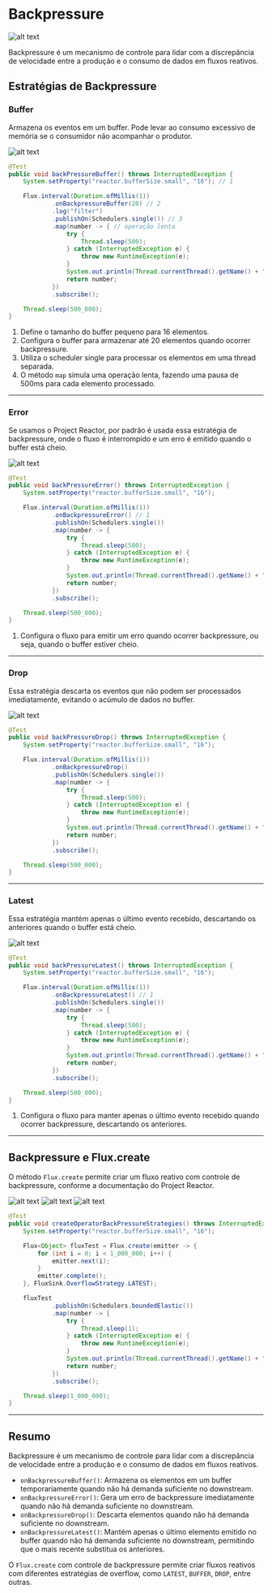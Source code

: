 # Backpressure

![alt text](image-40.png)

Backpressure é um mecanismo de controle para lidar com a discrepância de velocidade entre a produção e o consumo de dados em fluxos reativos.

## Estratégias de Backpressure

### Buffer

Armazena os eventos em um buffer. Pode levar ao consumo excessivo de memória se o consumidor não acompanhar o produtor.

![alt text](image-41.png)

```java
@Test
public void backPressureBuffer() throws InterruptedException {
    System.setProperty("reactor.bufferSize.small", "16"); // 1

    Flux.interval(Duration.ofMillis(1))
            .onBackpressureBuffer(20) // 2
            .log("filter")
            .publishOn(Schedulers.single()) // 3
            .map(number -> { // operação lenta
                try {
                    Thread.sleep(500);
                } catch (InterruptedException e) {
                    throw new RuntimeException(e);
                }
                System.out.println(Thread.currentThread().getName() + " Consuming number " + number);
                return number;
            })
            .subscribe();

    Thread.sleep(500_000);
}
```

1. Define o tamanho do buffer pequeno para 16 elementos.
2. Configura o buffer para armazenar até 20 elementos quando ocorrer backpressure.
3. Utiliza o scheduler single para processar os elementos em uma thread separada.
4. O método `map` simula uma operação lenta, fazendo uma pausa de 500ms para cada elemento processado.

---

### Error

Se usamos o Project Reactor, por padrão é usada essa estratégia de backpressure, onde o fluxo é interrompido e um erro é emitido quando o buffer está cheio.

![alt text](image-42.png)

```java
@Test
public void backPressureError() throws InterruptedException {
    System.setProperty("reactor.bufferSize.small", "16");

    Flux.interval(Duration.ofMillis(1))
            .onBackpressureError() // 1
            .publishOn(Schedulers.single())
            .map(number -> {
                try {
                    Thread.sleep(500);
                } catch (InterruptedException e) {
                    throw new RuntimeException(e);
                }
                System.out.println(Thread.currentThread().getName() + " Consuming number " + number);
                return number;
            })
            .subscribe();

    Thread.sleep(500_000);
}
```

1. Configura o fluxo para emitir um erro quando ocorrer backpressure, ou seja, quando o buffer estiver cheio.

---

### Drop

Essa estratégia descarta os eventos que não podem ser processados imediatamente, evitando o acúmulo de dados no buffer.

![alt text](image-43.png)

```java
@Test
public void backPressureDrop() throws InterruptedException {
    System.setProperty("reactor.bufferSize.small", "16");

    Flux.interval(Duration.ofMillis(1))
            .onBackpressureDrop()
            .publishOn(Schedulers.single())
            .map(number -> {
                try {
                    Thread.sleep(500);
                } catch (InterruptedException e) {
                    throw new RuntimeException(e);
                }
                System.out.println(Thread.currentThread().getName() + " Consuming number " + number);
                return number;
            })
            .subscribe();

    Thread.sleep(500_000);
}
```

---

### Latest

Essa estratégia mantém apenas o último evento recebido, descartando os anteriores quando o buffer está cheio.

![alt text](image-44.png)

```java
@Test
public void backPressureLatest() throws InterruptedException {
    System.setProperty("reactor.bufferSize.small", "16");

    Flux.interval(Duration.ofMillis(1))
            .onBackpressureLatest() // 1
            .publishOn(Schedulers.single())
            .map(number -> {
                try {
                    Thread.sleep(500);
                } catch (InterruptedException e) {
                    throw new RuntimeException(e);
                }
                System.out.println(Thread.currentThread().getName() + " Consuming number " + number);
                return number;
            })
            .subscribe();

    Thread.sleep(500_000);
}
```

1. Configura o fluxo para manter apenas o último evento recebido quando ocorrer backpressure, descartando os anteriores.

---

## Backpressure e Flux.create

O método `Flux.create` permite criar um fluxo reativo com controle de backpressure, conforme a documentação do Project Reactor.

![alt text](image-46.png)
![alt text](image-45.png)
![alt text](image-47.png)

```java
@Test
public void createOperatorBackPressureStrategies() throws InterruptedException {
    System.setProperty("reactor.bufferSize.small", "16");

    Flux<Object> fluxTest = Flux.create(emitter -> {
        for (int i = 0; i < 1_000_000; i++) {
            emitter.next(i);
        }
        emitter.complete();
    }, FluxSink.OverflowStrategy.LATEST);

    fluxTest
            .publishOn(Schedulers.boundedElastic())
            .map(number -> {
                try {
                    Thread.sleep(1);
                } catch (InterruptedException e) {
                    throw new RuntimeException(e);
                }
                System.out.println(Thread.currentThread().getName() + " Consuming number " + number);
                return number;
            })
            .subscribe();

    Thread.sleep(1_000_000);
}
```

---

## Resumo

Backpressure é um mecanismo de controle para lidar com a discrepância de velocidade entre a produção e o consumo de dados em fluxos reativos.

- `onBackpressureBuffer()`: Armazena os elementos em um buffer temporariamente quando não há demanda suficiente no downstream.
- `onBackpressureError()`: Gera um erro de backpressure imediatamente quando não há demanda suficiente no downstream.
- `onBackpressureDrop()`: Descarta elementos quando não há demanda suficiente no downstream.
- `onBackpressureLatest()`: Mantém apenas o último elemento emitido no buffer quando não há demanda suficiente no downstream, permitindo que o mais recente substitua os anteriores.

O `Flux.create` com controle de backpressure permite criar fluxos reativos com diferentes estratégias de overflow, como `LATEST`, `BUFFER`, `DROP`, entre outras.

